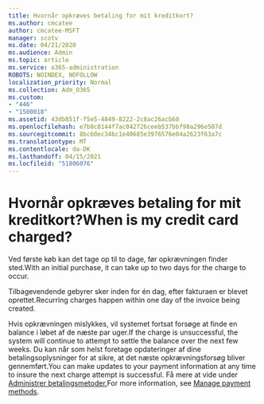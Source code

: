 ```yaml
---
title: Hvornår opkræves betaling for mit kreditkort?
ms.author: cmcatee
author: cmcatee-MSFT
manager: scotv
ms.date: 04/21/2020
ms.audience: Admin
ms.topic: article
ms.service: o365-administration
ROBOTS: NOINDEX, NOFOLLOW
localization_priority: Normal
ms.collection: Adm_O365
ms.custom:
- "446"
- "1500018"
ms.assetid: 43db851f-f5e5-4849-8222-2c8ac26acb60
ms.openlocfilehash: e7b8c8144f7ac042726ceeb537bbf98a296e507d
ms.sourcegitcommit: 8bc60ec34bc1e40685e3976576e04a2623f63a7c
ms.translationtype: MT
ms.contentlocale: da-DK
ms.lasthandoff: 04/15/2021
ms.locfileid: "51806076"
---
```

# <a name="when-is-my-credit-card-charged"></a><span data-ttu-id="19265-102">Hvornår opkræves betaling for mit kreditkort?</span><span class="sxs-lookup"><span data-stu-id="19265-102">When is my credit card charged?</span></span>

<span data-ttu-id="19265-103">Ved første køb kan det tage op til to dage, før opkrævningen finder sted.</span><span class="sxs-lookup"><span data-stu-id="19265-103">With an initial purchase, it can take up to two days for the charge to occur.</span></span>
  
<span data-ttu-id="19265-104">Tilbagevendende gebyrer sker inden for én dag, efter fakturaen er blevet oprettet.</span><span class="sxs-lookup"><span data-stu-id="19265-104">Recurring charges happen within one day of the invoice being created.</span></span>
  
<span data-ttu-id="19265-105">Hvis opkrævningen mislykkes, vil systemet fortsat forsøge at finde en balance i løbet af de næste par uger.</span><span class="sxs-lookup"><span data-stu-id="19265-105">If the charge is unsuccessful, the system will continue to attempt to settle the balance over the next few weeks.</span></span> <span data-ttu-id="19265-106">Du kan når som helst foretage opdateringer af dine betalingsoplysninger for at sikre, at det næste opkrævningsforsøg bliver gennemført.</span><span class="sxs-lookup"><span data-stu-id="19265-106">You can make updates to your payment information at any time to insure the next charge attempt is successful.</span></span> <span data-ttu-id="19265-107">Få mere at vide under [Administrer betalingsmetoder.](https://docs.microsoft.com/microsoft-365/commerce/billing-and-payments/manage-payment-methods)</span><span class="sxs-lookup"><span data-stu-id="19265-107">For more information, see [Manage payment methods](https://docs.microsoft.com/microsoft-365/commerce/billing-and-payments/manage-payment-methods).</span></span>